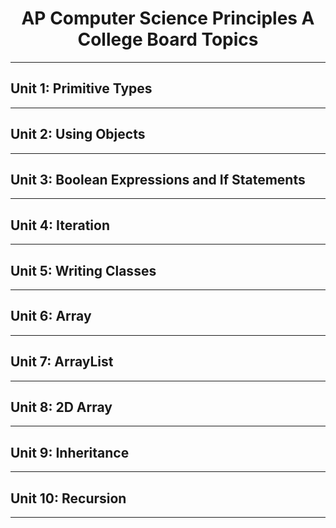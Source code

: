 <!DOCTYPE html>
<html>
    <head></head>
    <style></style>
    <body>
        <h1 style = "text-align: center;">AP Computer Science Principles A College Board Topics</h1>
        <hr>
        <h2>Unit 1: Primitive Types</h2>
        <hr>
        <h2>Unit 2: Using Objects</h2>
        <hr>
        <h2>Unit 3: Boolean Expressions and If Statements</h2>
        <hr>
        <h2>Unit 4: Iteration</h2>
        <hr>
        <h2>Unit 5: Writing Classes</h2>
        <hr>
        <h2>Unit 6: Array</h2>
        <hr>
        <h2>Unit 7: ArrayList</h2>
        <hr>
        <h2>Unit 8: 2D Array</h2>
        <hr>
        <h2>Unit 9: Inheritance</h2>
        <hr>
        <h2>Unit 10: Recursion</h2>
        <hr>
        <script></script>
    </body>
</html>
